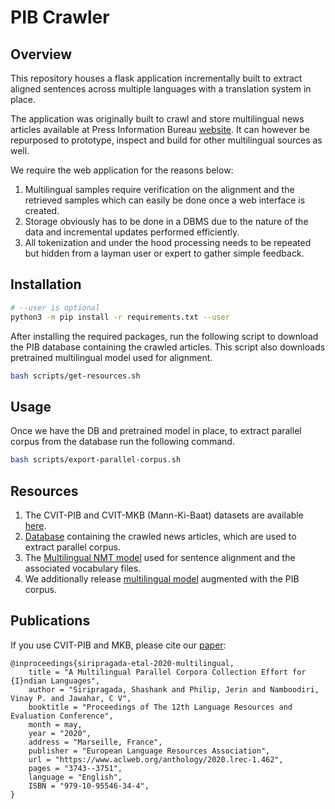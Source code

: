 # PIB Crawler

## Overview
This repository houses a flask application incrementally built to
extract aligned sentences across multiple languages with a translation
system in place.

The application was originally built to crawl and store
multilingual news articles available at Press Information Bureau
[website](http://pib.gov.in). It can however be repurposed to
prototype, inspect and build for other multilingual sources as well.

We require the web application for the reasons below:

1. Multilingual samples require verification on the alignment and the
   retrieved samples which can easily be done once a web interface is
   created.
2. Storage obviously has to be done in a DBMS due to the nature of the
   data and incremental updates performed efficiently.
3. All tokenization and under the hood processing needs to be repeated
   but hidden from a layman user or expert to gather simple feedback.

## Installation
```bash
# --user is optional
python3 -m pip install -r requirements.txt --user

```
After installing the required packages, run the following script to download the PIB database containing the crawled articles. This script also downloads pretrained multilingual model used for alignment.

```bash
bash scripts/get-resources.sh
```

## Usage
Once we have the DB and pretrained model in place, to extract parallel corpus from the database run the following command.

```bash
bash scripts/export-parallel-corpus.sh

```

## Resources
1. The CVIT-PIB and CVIT-MKB (Mann-Ki-Baat) datasets are available [here](http://preon.iiit.ac.in/~jerin/bhasha/).
2. [Database](http://preon.iiit.ac.in/~jerin/resources/datasets/pib-crawled.db.tar.gz) containing the crawled news articles, which are used to extract parallel corpus.
3. The [Multilingual NMT model](https://iiitaphyd-my.sharepoint.com/:f:/g/personal/shashank_siripragada_alumni_iiit_ac_in/Er-14LL4gatMuE8naqGUQuMBw1QyWeLCocHijQK-eDbsCw?e=f4T3Ol) used for sentence alignment and the associated vocabulary files.
4. We additionally release [multilingual model](https://iiitaphyd-my.sharepoint.com/:f:/g/personal/shashank_siripragada_alumni_iiit_ac_in/Er-14LL4gatMuE8naqGUQuMBw1QyWeLCocHijQK-eDbsCw?e=f4T3Ol) augmented with the PIB corpus.


## Publications

If you use CVIT-PIB and MKB, please cite our [paper](https://www.aclweb.org/anthology/2020.lrec-1.462):
```
@inproceedings{siripragada-etal-2020-multilingual,
    title = "A Multilingual Parallel Corpora Collection Effort for {I}ndian Languages",
    author = "Siripragada, Shashank and Philip, Jerin and Namboodiri, Vinay P. and Jawahar, C V",
    booktitle = "Proceedings of The 12th Language Resources and Evaluation Conference",
    month = may,
    year = "2020",
    address = "Marseille, France",
    publisher = "European Language Resources Association",
    url = "https://www.aclweb.org/anthology/2020.lrec-1.462",
    pages = "3743--3751",
    language = "English",
    ISBN = "979-10-95546-34-4",
}
```